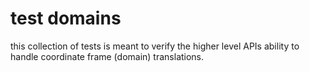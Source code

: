 # test domains
this collection of tests is meant to verify the higher level APIs ability to handle coordinate frame (domain) translations.
